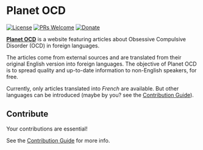 Planet OCD
=======

[![License](https://img.shields.io/badge/license-MIT-blue.svg)](./LICENSE)
[![PRs Welcome](https://img.shields.io/badge/PRs-welcome-brightgreen.svg?style=flat-square)](http://makeapullrequest.com)
[![Donate](https://img.shields.io/badge/Paypal-Donate-green.svg?logo=paypal&style=flat)](https://www.paypal.com/cgi-bin/webscr?cmd=_s-xclick&hosted_button_id=23LG7JTZSCA54&source=url)

[**Planet OCD**](https://www.planetocd.org/) is a website featuring articles about Obsessive Compulsive Disorder (OCD) in foreign languages. 

The articles come from external sources and are translated from their original English version into foreign languages. The objective of Planet OCD is to spread quality and up-to-date information to non-English speakers, for free. 

Currently, only articles translated into _French_ are available. But other languages can be introduced (maybe by you? see the [Contribution Guide](./CONTRIBUTE.md)).

Contribute
----------

Your contributions are essential! 

See the [Contribution Guide](./CONTRIBUTE.md) for more info.
